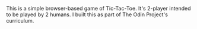 This is a simple browser-based game of Tic-Tac-Toe.
It's 2-player intended to be played by 2 humans.
I built this as part of The Odin Project's curriculum.
